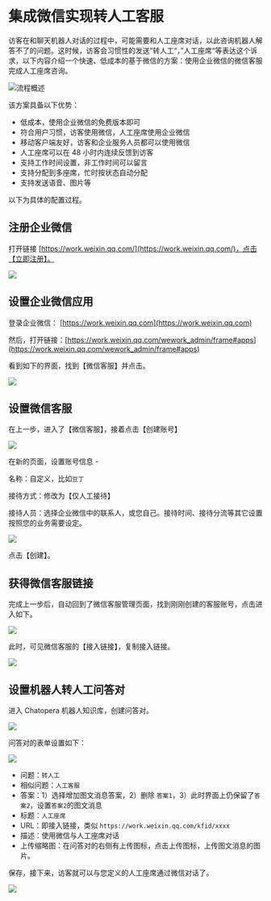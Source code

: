 # 集成微信实现转人工客服

访客在和聊天机器人对话的过程中，可能需要和人工座席对话，以此咨询机器人解答不了的问题。这时候，访客会习惯性的发送”转人工“，”人工座席“等表达这个诉求，以下内容介绍一个快速、低成本的基于微信的方案：使用企业微信的微信客服完成人工座席咨询。

![流程概述](../../../../images/assets/screenshot_20240103105727.png)

该方案具备以下优势：

* 低成本，使用企业微信的免费版本即可
* 符合用户习惯，访客使用微信，人工座席使用企业微信
* 移动客户端友好，访客和企业服务人员都可以使用微信
* 人工座席可以在 48 小时内连续反馈到访客
* 支持工作时间设置，非工作时间可以留言
* 支持分配到多座席，忙时按状态自动分配
* 支持发送语音、图片等

以下为具体的配置过程。

## 注册企业微信

打开链接 [https://work.weixin.qq.com/](https://work.weixin.qq.com/)，点击【立即注册】。

![](../../../../images/assets/screenshot_20240103082257.png)

## 设置企业微信应用

登录企业微信： [https://work.weixin.qq.com](https://work.weixin.qq.com)

然后，打开链接：[https://work.weixin.qq.com/wework_admin/frame#apps](https://work.weixin.qq.com/wework_admin/frame#apps)

看到如下的界面，找到【微信客服】并点击。

![](../../../../images/assets/screenshot_20240103103640.png)

## 设置微信客服

在上一步，进入了【微信客服】，接着点击【创建账号】

![](../../../../images/assets/screenshot_20240103103922.png)

在新的页面，设置账号信息 -

名称：自定义，比如`豆丁`

接待方式：修改为【仅人工接待】

接待人员：选择企业微信中的联系人，或您自己。接待时间、接待分流等其它设置按照您的业务需要设定。

![](../../../../images/assets/screenshot_20240103104125.png)

点击【创建】。

## 获得微信客服链接

完成上一步后，自动回到了微信客服管理页面，找到刚刚创建的客服账号，点击进入如下。

![](../../../../images/assets/screenshot_20240103104306.png)

此时，可见微信客服的【接入链接】，复制接入链接。

![](../../../../images/assets/screenshot_20240103104442.png)


## 设置机器人转人工问答对

进入 Chatopera 机器人知识库，创建问答对。

![](../../../../images/assets/screenshot_20240103104631.png)

问答对的表单设置如下：

![](../../../../images/assets/screenshot_20240103104751.png)

* 问题：`转人工`
* 相似问题：`人工客服`
* 答案：1）选择增加图文消息答案，2）删除 `答案1`，3）此时界面上仍保留了`答案2`，设置`答案2`的图文消息
* 标题：`人工座席`
* URL：即接入链接，类似 `https://work.weixin.qq.com/kfid/xxxx`
* 描述：使用微信与人工座席对话
* 上传缩略图：在问答对的右侧有上传图标，点击上传图标，上传图文消息的图片。

保存，接下来，访客就可以与您定义的人工座席通过微信对话了。

![](../../../../images/assets/screenshot_20240103105158.png)